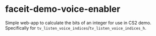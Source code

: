 # faceit-demo-voice-enabler

Simple web-app to calculate the bits of an integer for use in CS2 demo. Specifically for `tv_listen_voice_indices`/`tv_listen_voice_indices_h`. 
